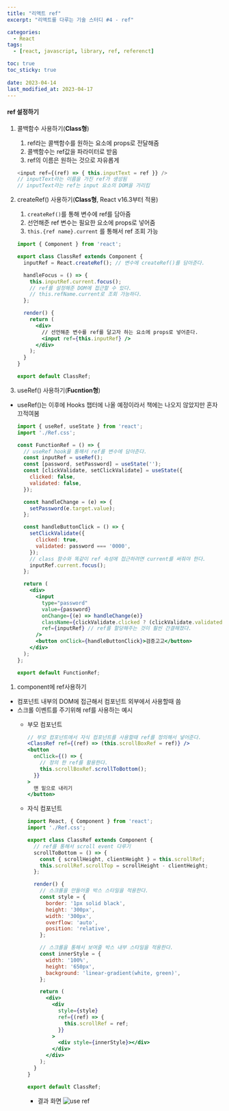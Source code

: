 ```yaml
---
title: "리액트 ref"
excerpt: "리액트를 다루는 기술 스터디 #4 - ref"

categories:
  - React
tags:
  - [react, javascript, library, ref, referenct]

toc: true
toc_sticky: true
 
date: 2023-04-14
last_modified_at: 2023-04-17
---
```


#### ref 설정하기
1. 콜백함수 사용하기(**Class형**)
    1. ref라는 콜백함수를 원하는 요소에 props로 전달해줌    
    2. 콜백함수는 ref값을 파라미터로 받음    
    3. ref의 이름은 원하는 것으로 자유롭게    

    ```js
    <input ref={(ref) => { this.inputText = ref }} />
    // inputText라는 이름을 가진 ref가 생성됨
    // inputText라는 ref는 input 요소의 DOM을 가리킴    
    ```
    

1. createRef() 사용하기(**Class형**, React v16.3부터 적용)
    1. `createRef()`를 통해 변수에 ref를 담아줌
    1. 선언해준 ref 변수는 필요한 요소에 props로 넣어줌
    1. `this.{ref name}.current` 를 통해서 ref 조회 가능 

    ```jsx
    import { Component } from 'react';

    export class ClassRef extends Component {
      inputRef = React.createRef(); // 변수에 createRef()를 담아준다.

      handleFocus = () => {
        this.inputRef.current.focus();
        // ref를 설정해준 DOM에 접근할 수 있다.
        // this.refName.current로 조회 가능하다.
      };

      render() {
        return (
          <div>
            // 선언해준 변수를 ref를 달고자 하는 요소에 props로 넣어준다.
            <input ref={this.inputRef} /> 
          </div>
        );
      }
    }

    export default ClassRef;
    ```
1. useRef() 사용하기(**Fucntion형**)
  - useRef()는 이후에 Hooks 챕터에 나올 예정이라서 책에는 나오지 않았지만 혼자 끄적여봄
    ```jsx
    import { useRef, useState } from 'react';
    import './Ref.css';

    const FunctionRef = () => {
      // useRef hook을 통해서 ref를 변수에 담아준다.
      const inputRef = useRef();
      const [password, setPassword] = useState('');
      const [clickValidate, setClickValidate] = useState({
        clicked: false,
        validated: false,
      });

      const handleChange = (e) => {
        setPassword(e.target.value);
      };

      const handleButtonClick = () => {
        setClickValidate({
          clicked: true,
          validated: password === '0000',
        });
        // class 함수와 똑같이 ref 속성에 접근하려면 current를 써줘야 한다.
        inputRef.current.focus();
      };

      return (
        <div>
          <input
            type="password"
            value={password}
            onChange={(e) => handleChange(e)}
            className={clickValidate.clicked ? (clickValidate.validated ? 'success' : 'failure') : ''}
            ref={inputRef} // ref를 할당해주는 것이 훨씬 간결해졌다. 
          />
          <button onClick={handleButtonClick}>검증고고</button>
        </div>
      );
    };

    export default FunctionRef;
    ```
  

1. component에 ref사용하기
  - 컴포넌트 내부의 DOM에 접근해서 컴포넌트 외부에서 사용할때 씀
  - 스크롤 이벤트를 주기위해 ref를 사용하는 예시
    - 부모 컴포넌트
      ```jsx
      // 부모 컴포넌트에서 자식 컴포넌트를 사용할때 ref를 정의해서 넣어준다.
      <ClassRef ref={(ref) => (this.scrollBoxRef = ref)} />
      <button
        onClick={() => {
          // 정의 한 ref를 활용한다.
          this.scrollBoxRef.scrollToBottom();
        }}
      >
        맨 밑으로 내리기
      </button>
      ```

    - 자식 컴포넌트
      ```jsx
      import React, { Component } from 'react';
      import './Ref.css';

      export class ClassRef extends Component {
        // ref를 통해서 scroll event 다루기
        scrollToBottom = () => {
          const { scrollHeight, clientHeight } = this.scrollRef;
          this.scrollRef.scrollTop = scrollHeight - clientHeight;
        };

        render() {
          // 스크롤을 만들어줄 박스 스타일을 적용한다.
          const style = {
            border: '1px solid black',
            height: '300px',
            width: '300px',
            overflow: 'auto',
            position: 'relative',
          };

          // 스크롤을 통해서 보여줄 박스 내부 스타일을 적용한다.
          const innerStyle = {
            width: '100%',
            height: '650px',
            background: 'linear-gradient(white, green)',
          };

          return (
            <div>
              <div
                style={style}
                ref={(ref) => {
                  this.scrollRef = ref;
                }}
              >
                <div style={innerStyle}></div>
              </div>
            </div>
          );
        }
      }

      export default ClassRef;
      ```
      - 결과 화면
        ![use ref](https://user-images.githubusercontent.com/65106740/235303408-04cdb406-825b-4809-9c2d-75f8f7489ddb.gif)
